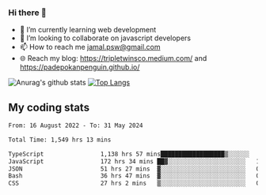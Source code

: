 ### Hi there 👋

<!--
**padepokanpenguin/padepokanpenguin** is a ✨ _special_ ✨ repository because its `README.md` (this file) appears on your GitHub profile.
-->

- 🌱 I’m currently learning  web development
- 👯 I’m looking to collaborate on javascript developers
- 📫 How to reach me jamal.psw@gmail.com
- 🌐 Reach my blog:
   https://tripletwinsco.medium.com/ and
   https://padepokanpenguin.github.io/

![Anurag's github stats](https://github-readme-stats.vercel.app/api?username=padepokanpenguin&count_private=true&disable_animations=false&show_icons=true&theme=default)
[![Top Langs](https://github-readme-stats.vercel.app/api/top-langs/?username=padepokanpenguin&theme=default&layout=compact)](https://github.com/padepokanpenguin)

## My coding stats

<!--START_SECTION:waka-->

```txt
From: 16 August 2022 - To: 31 May 2024

Total Time: 1,549 hrs 13 mins

TypeScript                1,138 hrs 57 mins██████████████████▒░░░░░░   73.52 %
JavaScript                172 hrs 34 mins ██▓░░░░░░░░░░░░░░░░░░░░░░   11.14 %
JSON                      51 hrs 27 mins  ▓░░░░░░░░░░░░░░░░░░░░░░░░   03.32 %
Bash                      36 hrs 47 mins  ▓░░░░░░░░░░░░░░░░░░░░░░░░   02.37 %
CSS                       27 hrs 2 mins   ▒░░░░░░░░░░░░░░░░░░░░░░░░   01.75 %
```

<!--END_SECTION:waka-->


